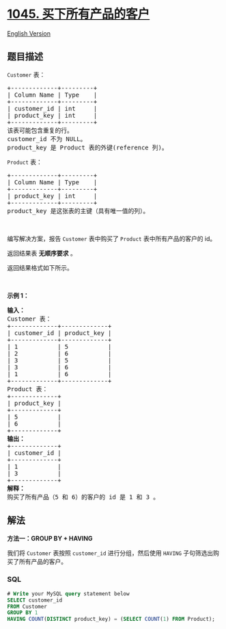 # [1045. 买下所有产品的客户](https://leetcode.cn/problems/customers-who-bought-all-products)

[English Version](/solution/1000-1099/1045.Customers%20Who%20Bought%20All%20Products/README_EN.md)

## 题目描述

<!-- 这里写题目描述 -->

<p><code>Customer</code>&nbsp;表：</p>

<pre>
+-------------+---------+
| Column Name | Type    |
+-------------+---------+
| customer_id | int     |
| product_key | int     |
+-------------+---------+
该表可能包含重复的行。
customer_id 不为 NULL。
product_key 是 Product 表的外键(reference 列)。
</pre>

<p><code>Product</code>&nbsp;表：</p>

<pre>
+-------------+---------+
| Column Name | Type    |
+-------------+---------+
| product_key | int     |
+-------------+---------+
product_key 是这张表的主键（具有唯一值的列）。
</pre>

<p>&nbsp;</p>

<p>编写解决方案，报告&nbsp;<code>Customer</code> 表中购买了 <code>Product</code> 表中所有产品的客户的 id。</p>

<p>返回结果表 <strong>无顺序要求</strong> 。</p>

<p>返回结果格式如下所示。</p>

<p>&nbsp;</p>

<p><strong>示例 1：</strong></p>

<pre>
<strong>输入：</strong>
Customer 表：
+-------------+-------------+
| customer_id | product_key |
+-------------+-------------+
| 1           | 5           |
| 2           | 6           |
| 3           | 5           |
| 3           | 6           |
| 1           | 6           |
+-------------+-------------+
Product 表：
+-------------+
| product_key |
+-------------+
| 5           |
| 6           |
+-------------+
<strong>输出：</strong>
+-------------+
| customer_id |
+-------------+
| 1           |
| 3           |
+-------------+
<strong>解释：</strong>
购买了所有产品（5 和 6）的客户的 id 是 1 和 3 。
</pre>

## 解法

<!-- 这里可写通用的实现逻辑 -->

**方法一：GROUP BY + HAVING**

我们将 `Customer` 表按照 `customer_id` 进行分组，然后使用 `HAVING` 子句筛选出购买了所有产品的客户。

<!-- tabs:start -->

### **SQL**

```sql
# Write your MySQL query statement below
SELECT customer_id
FROM Customer
GROUP BY 1
HAVING COUNT(DISTINCT product_key) = (SELECT COUNT(1) FROM Product);
```

<!-- tabs:end -->
